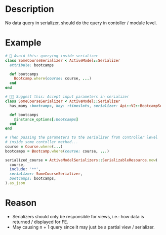 # Description
No data query in serializer, should do the query in contoller / module level.

# Example
```ruby
# 🤔 Avoid this: querying inside serializer
class SomeCourseSerializer < ActiveModel::Serializer
  attribule: bootcamps

  def bootcamps
    Bootcamp.where(course: course, ...)
  end
end

# 👍🏻 Suggest this: Accept input parameters in serializer
class SomeCourseSerializer < ActiveModel::Serializer
  has_many :bootcamps, key: :timeslots, serializer: Api::V2::BootcampSerializer

  def bootcamps
    @instance_options[:bootcamps]
  end
end

# Then passing the parameters to the serializer from controller level
# inside some contoller method...
course = Course.where(...)
bootcamps = Bootcamp.where(course: course, ...)

serialized_course = ActiveModelSerializers::SerializableResource.new(
  course,
  include: '**',
  serializer: SomeCourseSerializer,
  bootcamps: bootcamps,
).as_json

```

# Reason
- Serializers should only be responsible for views, i.e.: how data is returned / displayed for FE.
- May causing n + 1 query since it may just be a partial view / serializer.
